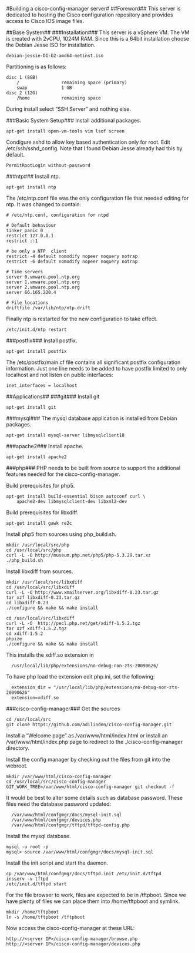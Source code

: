 #Building a cisco-config-manager server#
##Foreword##
This server is dedicated to hosting the Cisco configuration repository and provides access to Cisco IOS image files.

##Base System##
###Installation###
This server is a vSphere VM. The VM is created with 2vCPU, 1024M RAM. Since this is a 64bit installation choose the Debian Jesse ISO for installation.

    debian-jessie-DI-b2-amd64-netinst.iso

Partitioning is as follows:

    disc 1 (8GB)
        /                remaining space (primary)
        swap             1 GB
    disc 2 (12G)
        /home            remaining space

During install select “SSH Server” and nothing else.

###Basic System Setup###
Install additional packages.

    apt-get install open-vm-tools vim lsof screen

Condigure sshd to allow key based authentication only for root. Edit /etc/ssh/sshd_config. Note that I found Debian Jesse already had this by default.
 
    PermitRootLogin without-password

###ntp###
Install ntp.

    apt-get install ntp

The /etc/ntp.conf file was the only configuration file that needed editing
for ntp. It was changed to contain:

    # /etc/ntp.conf, configuration for ntpd

    # Default behaviour
    tinker panic 0
    restrict 127.0.0.1
    restrict ::1

    # be only a NTP  client
    restrict -4 default nomodify nopeer noquery notrap
    restrict -6 default nomodify nopeer noquery notrap

    # Time servers
    server 0.vmware.pool.ntp.org
    server 1.vmware.pool.ntp.org
    server 2.vmware.pool.ntp.org
    server 66.165.220.4

    # File locations
    driftfile /var/lib/ntp/ntp.drift

Finally ntp is restarted for the new configuration to take effect.
   
    /etc/init.d/ntp restart
    
###postfix###
Install postfix.

    apt-get install postfix

The /etc/postfix/main.cf file contains all significant postfix configuration
information. Just one line needs to be added to have postfix limited to only
localhost and not listen on public interfaces:

    inet_interfaces = localhost

##Applications##
###git###
Install git

    apt-get install git

###mysql###
The mysql database application is installed from Debian packages.

    apt-get install mysql-server libmysqlclient18

###apache2###
Install apache.

    apt-get install apache2

###php###
PHP needs to be built from source to support the additional features needed for the cisco-config-manager.

Build prerequisites for php5.

    apt-get install build-essential bison autoconf curl \
        apache2-dev libmysqlclient-dev libxml2-dev 

Build prerequisites for libxdiff.

    apt-get install gawk re2c 

Install php5 from sources using php_build.sh.

    mkdir /usr/local/src/php
    cd /usr/local/src/php
    curl -L -O http://museum.php.net/php5/php-5.3.29.tar.xz
    ./php_build.sh

Install libxdiff from sources.

    mkdir /usr/local/src/libxdiff
    cd /usr/local/src/libxdiff
    curl -L -O http://www.xmailserver.org/libxdiff-0.23.tar.gz
    tar xzf libxdiff-0.23.tar.gz
    cd libxdiff-0.23
    ./configure && make && make install

    cd /usr/local/src/libxdiff
    curl -L -O  http://pecl.php.net/get/xdiff-1.5.2.tgz
    tar xzf xdiff-1.5.2.tgz
    cd xdiff-1.5.2
    phpize
    ./configure && make && make install

This installs the xdiff.so extension in 

      /usr/local/lib/php/extensions/no-debug-non-zts-20090626/
    
To have php load the extension edit php.ini, set the following:

      extension_dir = "/usr/local/lib/php/extensions/no-debug-non-zts-20090626"
      extension=xdiff.so

###cisco-config-manager###
Get the sources

    cd /usr/local/src
    git clone https://github.com/adilinden/cisco-config-manager.git

Install a “Welcome page” as /var/www/html/index.html or install an /var/www/html/index.php page to redirect to the ./cisco-config-manager directory.

Install the config manager by checking out the files from git into the webroot.

    mkdir /var/www/html/cisco-config-manager
    cd /usr/local/src/cisco-config-manager
    GIT_WORK_TREE=/var/www/html/cisco-config-manager git checkout -f

It would be best to alter some details such as database password. These files need the database password updated:

      /var/www/html/confgmgr/docs/mysql-init.sql
      /var/www/html/confgmgr/devices.php
      /var/www/html/confgmgr/tftpd/tftpd-config.php

Install the mysql database.

    mysql -u root -p
    mysql> source /var/www/html/confgmgr/docs/mysql-init.sql

Install the init script and start the daemon.

    cp /var/www/html/confgmgr/docs/tftpd.init /etc/init.d/tftpd
    insserv -v tftpd
    /etc/init.d/tftpd start

For the file browser to work, files are expected to be in /tftpboot. Since we have plenty of files we can place them into /home/tftpboot and symlink.

    mkdir /home/tftpboot
    ln -s /home/tftpboot /tftpboot

Now access the cisco-config-manager at these URL:

    http://<server IP>/cisco-config-manager/browse.php
    http://<server IP>/cisco-config-manager/devices.php
